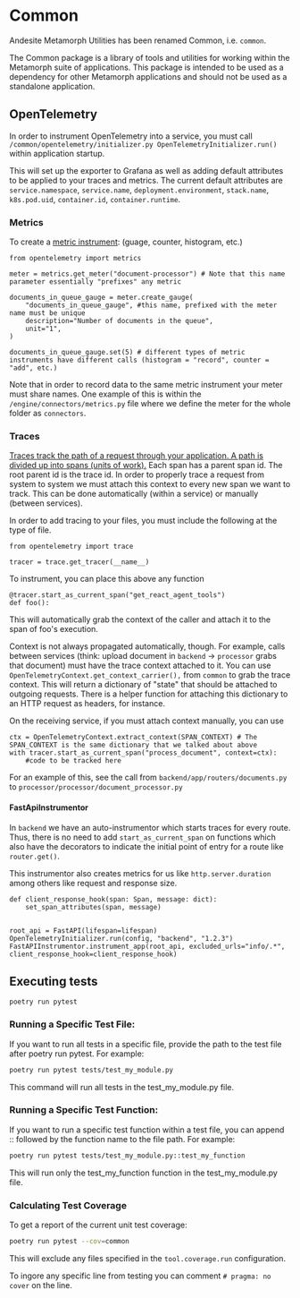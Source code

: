 # Common

Andesite Metamorph Utilities has been renamed Common, i.e. `common`.

The Common package is a library of tools and utilities for working within the Metamorph suite of
applications. This package is intended to be used as a dependency for other Metamorph applications and should not be used as a standalone application.

## OpenTelemetry
In order to instrument OpenTelemetry into a service, you must call `/common/opentelemetry/initializer.py OpenTelemetryInitializer.run()` within application startup.

This will set up the exporter to Grafana as well as adding default attributes to be applied to your traces and metrics. The current default attributes are `service.namespace`, `service.name`, `deployment.environment`, `stack.name`, `k8s.pod.uid`,  `container.id`, `container.runtime`.

### Metrics
To create a [metric instrument](https://opentelemetry.io/docs/concepts/signals/metrics/#metric-instruments): (guage, counter, histogram, etc.)
```
from opentelemetry import metrics

meter = metrics.get_meter("document-processor") # Note that this name parameter essentially "prefixes" any metric

documents_in_queue_gauge = meter.create_gauge(
    "documents_in_queue_gauge", #this name, prefixed with the meter name must be unique
    description="Number of documents in the queue",
    unit="1",
)

documents_in_queue_gauge.set(5) # different types of metric instruments have different calls (histogram = "record", counter = "add", etc.)
```

Note that in order to record data to the same metric instrument your meter must share names. One example of this is within the `/engine/connectors/metrics.py` file where we define the meter for the whole folder as `connectors`.

### Traces
[Traces track the path of a request through your application. A path is divided up into spans (units of work).](https://opentelemetry.io/docs/concepts/signals/traces/) Each span has a parent span id. The root parent id is the trace id. In order to properly trace a request from system to system we must attach this context to every new span we want to track. This can be done automatically (within a service) or manually (between services).

In order to add tracing to your files, you must include the following at the type of file.
```
from opentelemetry import trace

tracer = trace.get_tracer(__name__)
```

To instrument, you can place this above any function
```
@tracer.start_as_current_span("get_react_agent_tools")
def foo():
```

This will automatically grab the context of the caller and attach it to the span of foo's execution.

Context is not always propagated automatically, though. For example, calls between services (think: upload document in `backend` -> `processor` grabs that document) must have the trace context attached to it. You can use `OpenTelemetryContext.get_context_carrier(),` from `common` to grab the trace context. This will return a dictionary of "state" that should be attached to outgoing requests. There is a helper function for attaching this dictionary to an HTTP request as headers, for instance.

On the receiving service, if you must attach context manually, you can use
```
ctx = OpenTelemetryContext.extract_context(SPAN_CONTEXT) # The SPAN_CONTEXT is the same dictionary that we talked about above
with tracer.start_as_current_span("process_document", context=ctx):
    #code to be tracked here
```

For an example of this, see the call from `backend/app/routers/documents.py` to `processor/processor/document_processor.py`

#### FastApiInstrumentor
In `backend` we have an auto-instrumentor which starts traces for every route. Thus, there is no need to add `start_as_current_span` on functions which also have the decorators to indicate the initial point of entry for a route like `router.get()`.

This instrumentor also creates metrics for us like `http.server.duration` among others like request and response size.
```
def client_response_hook(span: Span, message: dict):
    set_span_attributes(span, message)


root_api = FastAPI(lifespan=lifespan)
OpenTelemetryInitializer.run(config, "backend", "1.2.3")
FastAPIInstrumentor.instrument_app(root_api, excluded_urls="info/.*", client_response_hook=client_response_hook)
```

## Executing tests

```shell
poetry run pytest
```

### Running a Specific Test File:

If you want to run all tests in a specific file, provide the path to the test file after poetry run pytest. For example:

```bash
poetry run pytest tests/test_my_module.py
```

This command will run all tests in the test_my_module.py file.

### Running a Specific Test Function:

If you want to run a specific test function within a test file, you can append :: followed by the function name to the
file path. For example:

```bash
poetry run pytest tests/test_my_module.py::test_my_function
```

This will run only the test_my_function function in the test_my_module.py file.

### Calculating Test Coverage

To get a report of the current unit test coverage:

```bash
poetry run pytest --cov=common
```

This will exclude any files specified in the `tool.coverage.run` configuration.

To ingore any specific line from testing you can comment `# pragma: no cover` on the line.
